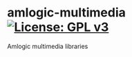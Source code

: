amlogic-multimedia [![License: GPL v3](https://img.shields.io/badge/License-GPLv3-blue.svg)](https://www.gnu.org/licenses/gpl-3.0)
==================
Amlogic multimedia libraries
